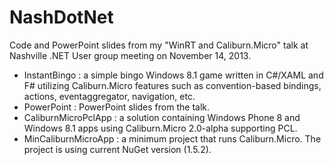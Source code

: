 NashDotNet
==========

Code and PowerPoint slides from my "WinRT and Caliburn.Micro" talk at Nashville .NET User group meeting on November 14, 2013.

+ InstantBingo : a simple bingo Windows 8.1 game written in C#/XAML and F# utilizing Caliburn.Micro features such as convention-based bindings, actions, eventaggregator, navigation, etc.
+ PowerPoint : PowerPoint slides from the talk.
+ CaliburnMicroPclApp : a solution containing Windows Phone 8 and Windows 8.1 apps using Caliburn.Micro 2.0-alpha supporting PCL.
+ MinCaliburnMicroApp : a minimum project that runs Caliburn.Micro. The project is using current NuGet version (1.5.2).
